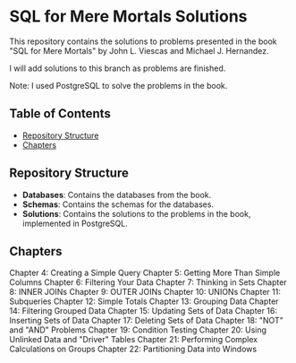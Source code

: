 # SQL for Mere Mortals Solutions

This repository contains the solutions to problems presented in the book "SQL for Mere Mortals" by John L. Viescas and Michael J. Hernandez.

I will add solutions to this branch as problems are finished.

Note: I used PostgreSQL to solve the problems in the book.

## Table of Contents

- [Repository Structure](#repository-structure)
- [Chapters](#chapters)

## Repository Structure

- **Databases**: Contains the databases from the book.
- **Schemas**: Contains the schemas for the databases.
- **Solutions**: Contains the solutions to the problems in the book, implemented in PostgreSQL.

## Chapters

Chapter 4: Creating a Simple Query
Chapter 5: Getting More Than Simple Columns
Chapter 6: Filtering Your Data
Chapter 7: Thinking in Sets
Chapter 8: INNER JOINs
Chapter 9: OUTER JOINs
Chapter 10: UNIONs
Chapter 11: Subqueries
Chapter 12: Simple Totals
Chapter 13: Grouping Data
Chapter 14: Filtering Grouped Data
Chapter 15: Updating Sets of Data
Chapter 16: Inserting Sets of Data
Chapter 17: Deleting Sets of Data
Chapter 18: "NOT" and "AND" Problems
Chapter 19: Condition Testing
Chapter 20: Using Unlinked Data and "Driver" Tables
Chapter 21: Performing Complex Calculations on Groups
Chapter 22: Partitioning Data into Windows
